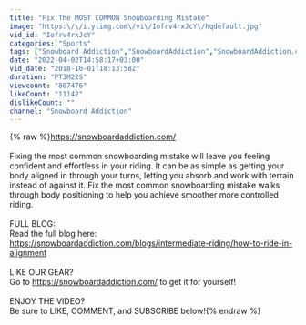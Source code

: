 ```yaml
---
title: "Fix The MOST COMMON Snowboarding Mistake"
image: "https:\/\/i.ytimg.com\/vi\/Iofrv4rxJcY\/hqdefault.jpg"
vid_id: "Iofrv4rxJcY"
categories: "Sports"
tags: ["Snowboard Addiction","SnowboardAddiction","SnowboardAddiction.com"]
date: "2022-04-02T14:58:17+03:00"
vid_date: "2018-10-01T18:13:58Z"
duration: "PT3M22S"
viewcount: "807476"
likeCount: "11142"
dislikeCount: ""
channel: "Snowboard Addiction"
---
```

{% raw %}<a rel="nofollow" target="blank" href="https://snowboardaddiction.com/">https://snowboardaddiction.com/</a><br /><br />Fixing the most common snowboarding mistake will leave you feeling confident and effortless in your riding. It can be as simple as getting your body aligned in through your turns, letting you absorb and work with terrain instead of against it. Fix the most common snowboarding mistake walks through body positioning to help you achieve smoother more controlled riding.<br /><br />FULL BLOG:<br />Read the full blog here: <a rel="nofollow" target="blank" href="https://snowboardaddiction.com/blogs/intermediate-riding/how-to-ride-in-alignment">https://snowboardaddiction.com/blogs/intermediate-riding/how-to-ride-in-alignment</a><br /><br />LIKE OUR GEAR?<br />Go to <a rel="nofollow" target="blank" href="https://snowboardaddiction.com/">https://snowboardaddiction.com/</a> to get it for yourself!<br /><br />ENJOY THE VIDEO?<br />Be sure to LIKE, COMMENT, and SUBSCRIBE below!{% endraw %}

